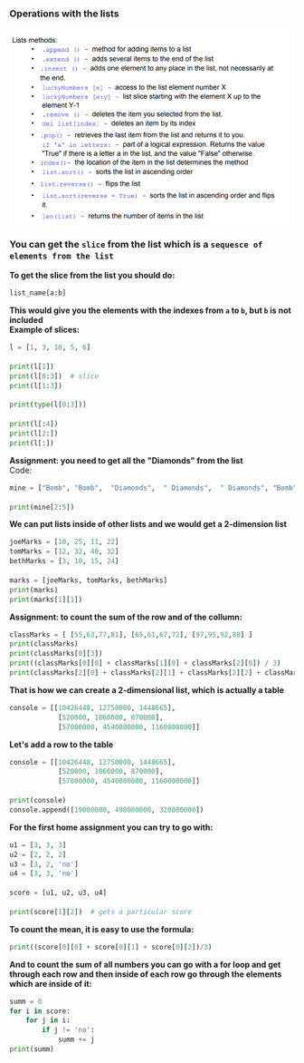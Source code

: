 ### Operations with the lists

<img src="img_assets/operations.png"/>

### You can get the `slice` from the list which is a `sequesce of elements from the list`  
**To get the slice from the list you should do:**  
```python
list_name[a:b]
```
**This would give you the elements with the indexes from `a` to `b`, but `b` is not included**  
**Example of slices:**  
```python
l = [1, 3, 10, 5, 6]

print(l[1])
print(l[0:3])  # slice
print(l[1:3])

print(type(l[0:3]))

print(l[:4])
print(l[2:])
print(l[:])
```  
**Assignment: you need to get all the "Diamonds" from the list**  
Code:  
```python
mine = ["Bomb", "Bomb",  "Diamonds",  " Diamonds",  " Diamonds", "Bomb", "Bomb", "Bomb"]

print(mine[2:5])
```  
**We can put lists inside of other lists and we would get a 2-dimension list**  
```python
joeMarks = [10, 25, 11, 22]
tomMarks = [12, 32, 40, 32]
bethMarks = [3, 10, 15, 24]

marks = [joeMarks, tomMarks, bethMarks]
print(marks)
print(marks[1][1])
```  
**Assignment: to count the sum of the row and of the collumn:**  
```python
classMarks = [ [55,63,77,81], [65,61,67,72], [97,95,92,88] ]
print(classMarks)
print(classMarks[0][3])
print((classMarks[0][0] + classMarks[1][0] + classMarks[2][0]) / 3)
print(classMarks[2][0] + classMarks[2][1] + classMarks[2][2] + classMarks[2][3])
```  
**That is how we can create a 2-dimensional list, which is actually a table**  
```python
console = [[10426448, 12750000, 1448665], 
            [520000, 1060000, 870000], 
            [57000000, 4540000000, 1160000000]]
```
**Let's add a row to the table**  
```python
console = [[10426448, 12750000, 1448665], 
            [520000, 1060000, 870000], 
            [57000000, 4540000000, 1160000000]]
            
print(console)
console.append([19000000, 490000000, 320000000])
```  
**For the first home assignment you can try to go with:**  
```python 
u1 = [3, 3, 3]
u2 = [2, 2, 2]
u3 = [3, 2, 'no']
u4 = [3, 3, 'no']

score = [u1, u2, u3, u4]

print(score[1][2])  # gets a particular score
```
**To count the mean, it is easy to use the formula:**
```python
print((score[0][0] + score[0][1] + score[0][2])/3)
```
**And to count the sum of all numbers you can go with a for loop and get through each row and then inside of each row go through the elements which are inside of it:**  
```python
summ = 0
for i in score:
    for j in i:
        if j != 'no':
            summ += j
print(summ)
```